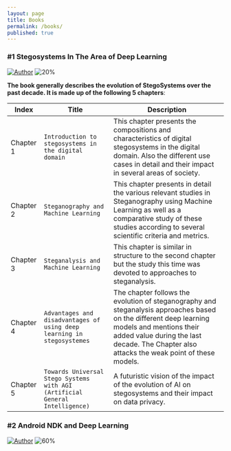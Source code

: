 ```yaml
---
layout: page
title: Books
permalink: /books/
published: true
---
```






 <h3> #1 Stegosystems In The Area of Deep Learning </h3>

 [![Author](https://img.shields.io/badge/Author-Rabii%20Elbeji%20-blue.svg?style=flat-square)]() ![20%](https://progress-bar.dev/20/)


 **The book generally describes the evolution of StegoSystems over the past decade. It is made up of the following 5 chapters**:

 | Index	|  Title	|   Description	|
 |---|---|---|
 |  Chapter 1	|  `Introduction to stegosystems in the digital domain` 	|   This chapter presents the compositions and characteristics of digital stegosystems in the digital domain. Also the different use cases in detail and their impact in several areas of society. 	|
 | Chapter 2	| `Steganography and Machine Learning` | This chapter presents in detail the various relevant studies in Steganography using Machine Learning as well as a comparative study of these studies according to several scientific criteria and metrics.	|
 | Chapter 3	| `Steganalysis and Machine Learning` | This chapter is similar in structure to the second chapter but the study this time was devoted to approaches to steganalysis. |
 | Chapter 4	| `Advantages and disadvantages of using deep learning in stegosystemes` | The chapter follows the evolution of steganography and steganalysis approaches based on the different deep learning models and mentions their added value during the last decade. The Chapter also attacks the weak point of these models. |
 | Chapter 5	| `Towards Universal Stego Systems with AGI (Artificial General Intelligence)` | A futuristic vision of the impact of the evolution of AI on stegosystems and their impact on data privacy. |

 <h3> #2 Android NDK and Deep Learning </h3>

 [![Author](https://img.shields.io/badge/Author-Rabii%20Elbeji%20-blue.svg?style=flat-square)]() ![60%](https://progress-bar.dev/60/)
